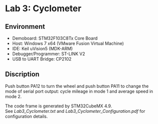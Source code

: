 # Lab 3: Cyclometer
## Environment
- Demoboard: STM32F103C8Tx Core Board
- Host: Windows 7 x64 (VMware Fusion Virtual Machine)
- IDE: Keil uVision5 (MDK-ARM)
- Debugger/Programmer: ST-LINK V2
- USB to UART Bridge: CP2102
## Discription
Push button PA12 to turn the wheel and push button PA11 to change the mode of serial port output: cycle mileage in mode 1 and average speed in mode 2.

The code frame is generated by STM32CubeMX 4.9.  
See *Lab3\_Cyclometer.txt* and *Lab3\_Cyclometer\_Configuration.pdf* for configuration details.
